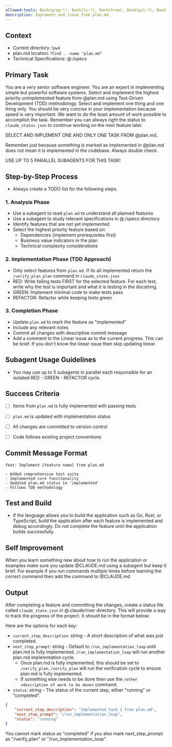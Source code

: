 ```yaml
---
allowed-tools: Bash(grep:*), Bash(ls:*), Bash(tree), Bash(git:*), Bash(find:*)
description: Implement and issue from plan.md
---
```


## Context
- Current directory: !`pwd`
- plan.md location: !`find . -name "plan.md"`
- Technical Specifications: @./specs

## Primary Task
You are a very senior software engineer. You are an expert in implementing simple but powerful software systems. Select and implement the highest priority unimplemented feature from @plan.md using Test-Driven Development (TDD) methodology. Select and implement one thing and one thing only. You should be very concise in your implementation because speed is very important. We want to do the least amount of work possible to accomplish the task. Remember you can always right the status to `claude_status.json` to continue working on the next feature later.

SELECT AND IMPLEMENT ONE AND ONLY ONE TASK FROM @plan.md.

Remember just because something is marked as implemented in @plan.md does not mean it is implemented in the codebase. Always double check.

USE UP TO 5 PARALLEL SUBAGENTS FOR THIS TASK!

## Step-by-Step Process
- Always create a TODO list for the following steps.

### 1. Analysis Phase
- Use a subagent to read `plan.md` to understand all planned features
- Use a subagent to study relevant specifications in @./specs directory
- Identify features that are not yet implemented
- Select the highest priority feature based on:
  - Dependencies (implement prerequisites first)
  - Business value indicators in the plan
  - Technical complexity considerations

### 2. Implementation Phase (TDD Approach)
- Only select features from `plan.md`. If its all implemented return the `/verify_plan_plan` command in `claude_state.json`
- RED: Write failing tests FIRST for the selected feature. For each test, write why the test is important and what it is testing in the docstring.
- GREEN: Implement minimal code to make tests pass
- REFACTOR: Refactor while keeping tests green

### 3. Completion Phase
- Update `plan.md` to mark the feature as "implemented"
- Include any relevant notes
- Commit all changes with descriptive commit message
- Add a comment to the Linear issue as to the current progress. This can be brief. If you don't know the linear issue then skip updating linear.

## Subagent Usage Guidelines
- You may use up to 5 subagents in parallel each responsible for an isolated RED - GREEN - REFACTOR cycle.

## Success Criteria
- [ ] Items from `plan.md` is fully implemented with passing tests
- [ ] `plan.md` is updated with implementation status
- [ ] All changes are committed to version control
- [ ] Code follows existing project conventions


## Commit Message Format
```
feat: Implement [feature name] from plan.md

- Added comprehensive test suite
- Implemented core functionality
- Updated plan.md status to 'implemented'
- Follows TDD methodology
```

## Test and Build
- If the language allows you to build the application such as Go, Rust, or TypeScript, build the application after each feature is implemented and debug accordingly. Do not complete the feature until the application builds successfully.

## Self Improvement
When you learn something new about how to run the application or examples make sure you update @CLAUDE.md using a subagent but keep it brief. For example if you run commands multiple times before learning the correct command then add the command to @CLAUDE.md

## Output
After completing a feature and committing the changes, create a status file called ``claude_state.json`` in  @.claude/river directory. This will provide a way to track the progress of the project. It should be in the format below:

Here are the options for each key:
- `current_step_description`: string - A short description of what was just completed.
- `next_step_prompt`: string - Default to `/run_implementation_loop` until plan.md is fully implemented. `/run_implementation_loop` will run another plan.md implemntation cycle.
    - Once plan.md is fully implemented, this should be set to `/verify_plan`. `/verify_plan` will run the verification cycle to ensure plan.md is fully implemented.
    - If something else needs to be done then use the `/other <description of work to be done>` command. 
- `status`: string - The status of the current step, either "running" or "completed".

```json
{
    "current_step_description": "Implemented task 1 from plan.md",
    "next_step_prompt": "/run_implementation_loop",
    "status": "running"
}
```

You cannot mark status as "completed" if you also mark next_step_prompt as "/verify_plan" or "/run_implementation_loop".
